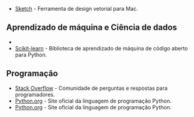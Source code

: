 

- [Sketch](https://www.sketch.com/) - Ferramenta de design vetorial para Mac.

## Aprendizado de máquina e Ciência de dados

-
- [Scikit-learn](https://scikit-learn.org/stable/) - Biblioteca de aprendizado de máquina de código aberto para Python.


## Programação


- [Stack Overflow](https://stackoverflow.com/) - Comunidade de perguntas e respostas para programadores.
- [Python.org](https://www.python.org/) - Site oficial da linguagem de programação Python.
- [Python.org](https://www.python.org/) - Site oficial da linguagem de programação Python.